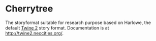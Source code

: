 # Cherrytree

The storyformat suitable for research purpose based on Harlowe, the default [Twine 2](https://github.com/klembot/twinejs) story format. Documentation is at http://twine2.neocities.org/.
